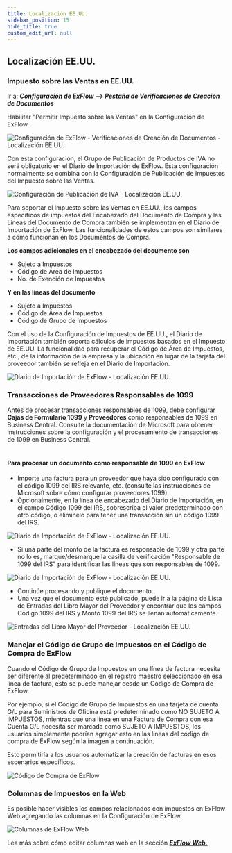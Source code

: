 ```yaml
---
title: Localización EE.UU.
sidebar_position: 15
hide_title: true
custom_edit_url: null
---
```

## Localización EE.UU.

### Impuesto sobre las Ventas en EE.UU.

Ir a: ***Configuración de ExFlow \--\> Pestaña de Verificaciones de Creación de Documentos***

Habilitar "Permitir Impuesto sobre las Ventas" en la Configuración de ExFlow.

![Configuración de ExFlow - Verificaciones de Creación de Documentos - Localización EE.UU.](@site/static/img/media/exflow-setup-doc-posting-checks-002-ca-us.png)

Con esta configuración, el Grupo de Publicación de Productos de IVA no será obligatorio en el Diario de Importación de ExFlow. Esta configuración normalmente se combina con la Configuración de Publicación de Impuestos del Impuesto sobre las Ventas.

![Configuración de Publicación de IVA - Localización EE.UU.](@site/static/img/media/image357.png)

Para soportar el Impuesto sobre las Ventas en EE.UU., los campos específicos de impuestos del Encabezado del Documento de Compra y las Líneas del Documento de Compra también se implementan en el Diario de Importación de ExFlow. Las funcionalidades de estos campos son similares a cómo funcionan en los Documentos de Compra.

**Los campos adicionales en el encabezado del documento son**

- Sujeto a Impuestos
- Código de Área de Impuestos
- No. de Exención de Impuestos

**Y en las líneas del documento**

- Sujeto a Impuestos
- Código de Área de Impuestos
- Código de Grupo de Impuestos

Con el uso de la Configuración de Impuestos de EE.UU., el Diario de Importación también soporta cálculos de impuestos basados en el Impuesto de EE.UU. La funcionalidad para recuperar el Código de Área de Impuestos, etc., de la información de la empresa y la ubicación en lugar de la tarjeta del proveedor también se refleja en el Diario de Importación.

![Diario de Importación de ExFlow - Localización EE.UU.](@site/static/img/media/image367.png)

### Transacciones de Proveedores Responsables de 1099<br/>
Antes de procesar transacciones responsables de 1099, debe configurar **Cajas de Formulario 1099** y **Proveedores** como responsables de 1099 en Business Central. Consulte la documentación de Microsoft para obtener instrucciones sobre la configuración y el procesamiento de transacciones de 1099 en Business Central.<br/><br/>

#### Para procesar un documento como responsable de 1099 en ExFlow<br/>
* Importe una factura para un proveedor que haya sido configurado con el código 1099 del IRS relevante, etc. (consulte las instrucciones de Microsoft sobre cómo configurar proveedores 1099).
* Opcionalmente, en la línea de encabezado del Diario de Importación, en el campo Código 1099 del IRS, sobrescriba el valor predeterminado con otro código, o elimínelo para tener una transacción sin un código 1099 del IRS.

![Diario de Importación de ExFlow - Localización EE.UU.](@site/static/img/media/import-journal-008-us-irs-1099.png)

* Si una parte del monto de la factura es responsable de 1099 y otra parte no lo es, marque/desmarque la casilla de verificación "Responsable de 1099 del IRS" para identificar las líneas que son responsables de 1099.

![Diario de Importación de ExFlow - Localización EE.UU.](@site/static/img/media/import-journal-lines-002-us-irs-1099.png)

* Continúe procesando y publique el documento.
* Una vez que el documento esté publicado, puede ir a la página de Lista de Entradas del Libro Mayor del Proveedor y encontrar que los campos Código 1099 del IRS y Monto 1099 del IRS se llenan automáticamente.

![Entradas del Libro Mayor del Proveedor - Localización EE.UU.](@site/static/img/media/vendor-ledger-entries-001.png)


### Manejar el Código de Grupo de Impuestos en el Código de Compra de ExFlow

Cuando el Código de Grupo de Impuestos en una línea de factura necesita ser diferente al predeterminado en el registro maestro seleccionado en esa línea de factura, esto se puede manejar desde un Código de Compra de ExFlow.

Por ejemplo, si el Código de Grupo de Impuestos en una tarjeta de cuenta G/L para Suministros de Oficina está predeterminado como NO SUJETO A IMPUESTOS, mientras que una línea en una Factura de Compra con esa Cuenta G/L necesita ser marcada como SUJETO A IMPUESTOS, los usuarios simplemente podrían agregar esto en las líneas del código de compra de ExFlow según la imagen a continuación.

Esto permitiría a los usuarios automatizar la creación de facturas en esos escenarios específicos.

![Código de Compra de ExFlow](@site/static/img/media/NA-exflow-purchase-code-card-tax-group-001.png)

### Columnas de Impuestos en la Web

Es posible hacer visibles los campos relacionados con impuestos en ExFlow Web agregando las columnas en la Configuración de ExFlow.

![Columnas de ExFlow Web](@site/static/img/media/tax-web-columns-001.png)

Lea más sobre cómo editar columnas web en la sección [***ExFlow Web.***](https://docs.signupsoftware.com/business-central/docs/user-manual/technical/exflow-web#exflow-web)
